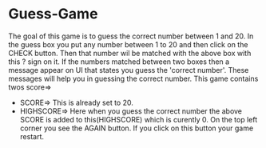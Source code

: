 # Guess-Game
The goal of this game is to guess the correct number between 1 and 20. In the guess box you put any number between 1 to 20 and then click on the CHECK button. Then that number wil be matched with the above box with this  ? sign on it. If the numbers matched between two boxes then a message appear on UI that states you guess the 'correct number'. 
These messages will help you in guessing the correct number.
        This game contains twos score=>
* SCORE=> This is already set to 20.
* HIGHSCORE=> Here when you guess the correct number the above SCORE is added to this(HIGHSCORE) which is curently 0.
        On the top left corner you see the AGAIN button. If you click on this button your game restart.
